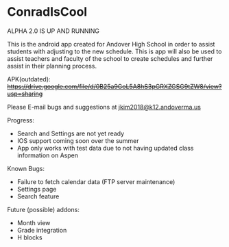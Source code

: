 # ConradIsCool

ALPHA 2.0 IS UP AND RUNNING

This is the android app created for Andover High School in order to assist students with adjusting to the new schedule. This is app will also be used to assist teachers and faculty of the school to create schedules and further assist in their planning process.

APK(outdated): ~~https://drive.google.com/file/d/0B25a9GoL5A8hS3pGRXZGSG9tZW8/view?usp=sharing~~

Please E-mail bugs and suggestions at jkim2018@k12.andoverma.us

Progress:
- Search and Settings are not yet ready
- IOS support coming soon over the summer
- App only works with test data due to not having updated class information on Aspen

Known Bugs:
- Failure to fetch calendar data (FTP server maintenance)
- Settings page
- Search feature

Future (possible) addons:
- Month view
- Grade integration
- H blocks